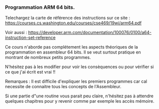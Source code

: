 ### Programmation ARM 64 bits.

Telechargez la carte de référence des instructions sur ce site :  https://courses.cs.washington.edu/courses/cse469/19wi/arm64.pdf

Voir aussi : https://developer.arm.com/documentation/100076/0100/a64-instruction-set-reference

Ce cours n'aborde pas complétement les aspects théoriques de la programmation en assembleur 64 bits. Il se veut surtout pratique en montrant de nombreux petits programmes. 

N'hésitez pas à les modifier pour voir les consèquences ou pour vérifier si ce que j'ai écrit est vrai !!

Remarques :  Il est difficile d'expliquer les premiers programmes car cal necessite de connaitre tous les concepts de l'Assembleur.

Si une partie d"une routine vous parait peu claire, n'hésitez pas à attendre quelques chapitres pour y revenir comme par exemple les accès mémoire.

